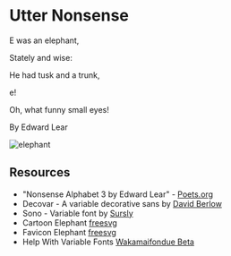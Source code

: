 # Utter Nonsense

E was an elephant,

Stately and wise:

He had tusk and a trunk,

e!

Oh, what funny small eyes!

By Edward Lear 

![elephant](https://user-images.githubusercontent.com/71982450/154856154-b1d98617-b451-476b-97a3-3d9c145e4324.svg)

## Resources

- "Nonsense Alphabet 3 by Edward Lear" - [Poets.org](https://poets.org/poem/nonsense-alphabet)
- Decovar - A variable decorative sans by [David Berlow](https://github.com/sannorozco/Decovar)
- Sono - Variable font by [Sursly](https://github.com/sursly/sono/tree/master/fonts/ttf)
- Cartoon Elephant [freesvg](https://freesvg.org/baby-elephant-toy)
- Favicon Elephant [freesvg](https://freesvg.org/elephant-2)
- Help With Variable Fonts [Wakamaifondue Beta](https://wakamaifondue.com/beta/)

